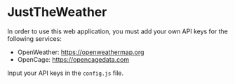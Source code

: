 # JustTheWeather

In order to use this web application, you must add your own API keys for the following services:
- OpenWeather: https://openweathermap.org
- OpenCage: https://opencagedata.com

Input your API keys in the `config.js` file.
